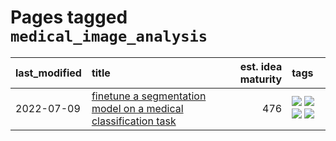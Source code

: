 # Pages tagged `medical_image_analysis`

|last_modified|title|est. idea maturity|tags
|:---|:---|---:|:---|
|2022-07-09|[finetune a segmentation model on a medical classification task](../finetune_a_segmentation_model_on_a_medical_classification_task.md)|476|[![](https://img.shields.io/badge/tag-experimental-77485f)](../tags/experimental.md) [![](https://img.shields.io/badge/tag-image_processing-e13c2b)](../tags/image_processing.md) [![](https://img.shields.io/badge/tag-medical_image_analysis-ca4f5a)](../tags/medical_image_analysis.md) [![](https://img.shields.io/badge/tag-tooling-76bb24)](../tags/tooling.md)|